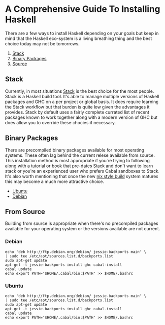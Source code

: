 # A Comprehensive Guide To Installing Haskell

There are a few ways to install Haskell depending on your goals but keep in mind that the Haskell eco-system is a living breathing thing and the best choice today may not be tomorrows.

  1. [Stack](#stack)
  2. [Binary Packages](#binary-packages)
  3. [Source](#from-source)

## Stack

Currently, in most situations [Stack](https://docs.haskellstack.org/en/stable/README/) is the best choice for the most people.  Stack is a Haskell build tool.  It's able to manage multiple versions of Haskell packages and GHC on a per project or global basis.  It does require learning the Stack workflow but that burden is quite low given the advantages it provides.  Stack by default uses a fairly complete currated list of recent packages known to work together along with a modern version of GHC but does allow you to override these chocies if necessary.

## Binary Packages

There are precompiled binary packages available for most operating systems.  These often lag behind the current relese available from source.  This installation method is most appropriate if you're trying to following along with a tutorial or book that pre-dates Stack and don't want to learn stack or you're an experienced user who prefers Cabal sandboxes to Stack.  It's also worth mentioning that once the new [nix style build](http://ezyang.com/nix-local-build.html) system matures this may become a much more attractive choice.

  * [Ubuntu](#ubuntu)
  * [Debian](#debian)


## From Source

Building from source is appropriate when there's no precompiled packages available for your operating system or the versions available are not current.



### Debian

```
echo 'deb http://ftp.debian.org/debian/ jessie-backports main' \
| sudo tee /etc/apt/sources.list.d/backports.list
sudo apt-get update 
apt-get -t jessie-backports install ghc cabal-install
cabal update 
echo export PATH='$HOME/.cabal/bin:$PATH' >> $HOME/.bashrc
```
### Ubuntu

```
echo 'deb http://ftp.debian.org/debian/ jessie-backports main' \
| sudo tee /etc/apt/sources.list.d/backports.list
sudo apt-get update 
apt-get -t jessie-backports install ghc cabal-install
cabal update 
echo export PATH='$HOME/.cabal/bin:$PATH' >> $HOME/.bashrc
```
